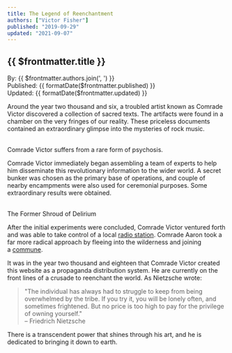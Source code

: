 ```yaml
---
title: The Legend of Reenchantment
authors: ["Victor Fisher"]
published: "2019-09-29"
updated: "2021-09-07"
---
```


## {{ $frontmatter.title }}

By: {{ $frontmatter.authors.join(', ') }}<br />
Published: {{ formatDate($frontmatter.published) }}<br />
Updated: {{ formatDate($frontmatter.updated) }}

Around the year two thousand and six, a troubled artist known as Comrade Victor discovered a collection of sacred texts. The artifacts were found in a chamber on the very fringes of our reality. These priceless documents contained an extraordinary glimpse into the mysteries of rock music.

<g-image src="~/assets/comrade-victor.jpg" alt="Comrade Victor" class="image" /><br />
Comrade Victor suffers from a rare form of psychosis.

Comrade Victor immediately began assembling a team of experts to help him disseminate this revolutionary information to the wider world. A secret bunker was chosen as the primary base of operations, and couple of nearby encampments were also used for ceremonial purposes. Some extraordinary results were obtained.

<g-image src="~/assets/shroud-backyard-show-black-and-white.jpg" alt="Shroud of Delirium Backyard Show" class="image" /><br />
The Former Shroud of Delirium

After the initial experiments were concluded, Comrade Victor ventured forth and was able to take control of a local [radio station](https://wmxm.org/). Comrade Aaron took a far more radical approach by fleeing into the wilderness and joining a [commune](https://www.lamafoundation.org/).

It was in the year two thousand and eighteen that Comrade Victor created this website as a propaganda distribution system. He are currently on the front lines of a crusade to reenchant the world. As Nietzsche wrote:

> "The individual has always had to struggle to keep from being overwhelmed by the tribe. If you try it, you will be lonely often, and sometimes frightened. But no price is too high to pay for the privilege of owning yourself."  
> – Friedrich Nietzsche

There is a transcendent power that shines through his art, and he is dedicated to bringing it down to earth.
